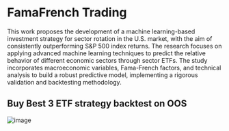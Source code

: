 # FamaFrench Trading

This work proposes the development of a machine learning-based investment strategy for sector rotation in the U.S. market, with the aim of consistently outperforming S&P 500 index returns. The research focuses on applying advanced machine learning techniques to predict the relative behavior of different economic sectors through sector ETFs. The study incorporates macroeconomic variables, Fama-French factors, and technical analysis to build a robust predictive model, implementing a rigorous validation and backtesting methodology.

## Buy Best 3 ETF strategy backtest on OOS
![image](https://github.com/user-attachments/assets/b88cdb79-dd74-4fb5-a820-eaf49d2cf1a0)
